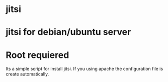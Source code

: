 # jitsi
# jitsi for debian/ubuntu server
# Root requiered
Its a simple script for install jitsi.
If you using apache the configuration file is create automatically.
